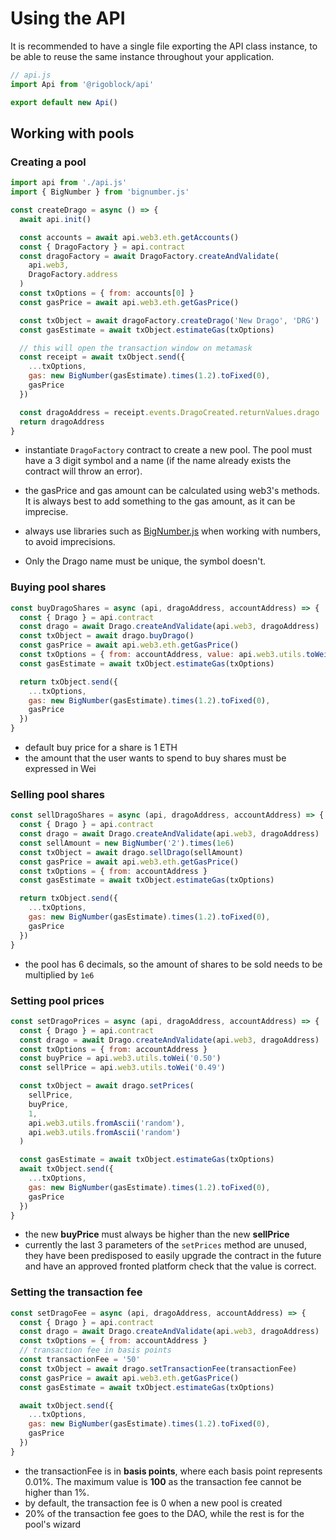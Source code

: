 # Using the API

It is recommended to have a single file exporting the API class instance, to be able to reuse the same instance throughout your application.

```javascript
// api.js
import Api from '@rigoblock/api'

export default new Api()
```

## Working with pools

### Creating a pool

```javascript
import api from './api.js'
import { BigNumber } from 'bignumber.js'

const createDrago = async () => {
  await api.init()

  const accounts = await api.web3.eth.getAccounts()
  const { DragoFactory } = api.contract
  const dragoFactory = await DragoFactory.createAndValidate(
    api.web3,
    DragoFactory.address
  )
  const txOptions = { from: accounts[0] }
  const gasPrice = await api.web3.eth.getGasPrice()

  const txObject = await dragoFactory.createDrago('New Drago', 'DRG')
  const gasEstimate = await txObject.estimateGas(txOptions)

  // this will open the transaction window on metamask
  const receipt = await txObject.send({
    ...txOptions,
    gas: new BigNumber(gasEstimate).times(1.2).toFixed(0),
    gasPrice
  })

  const dragoAddress = receipt.events.DragoCreated.returnValues.drago
  return dragoAddress
}
```

-   instantiate `DragoFactory` contract to create a new pool. The pool must have a 3 digit symbol and a name (if the name already exists the contract will throw an error).

-   the gasPrice and gas amount can be calculated using web3's methods. It is always best to add something to the gas amount, as it can be imprecise.

-   always use libraries such as [BigNumber.js](https://github.com/MikeMcl/bignumber.js/) when working with numbers, to avoid imprecisions.

- Only the Drago name must be unique, the symbol doesn't.

### Buying pool shares

```javascript
const buyDragoShares = async (api, dragoAddress, accountAddress) => {
  const { Drago } = api.contract
  const drago = await Drago.createAndValidate(api.web3, dragoAddress)
  const txObject = await drago.buyDrago()
  const gasPrice = await api.web3.eth.getGasPrice()
  const txOptions = { from: accountAddress, value: api.web3.utils.toWei('3') }
  const gasEstimate = await txObject.estimateGas(txOptions)

  return txObject.send({
    ...txOptions,
    gas: new BigNumber(gasEstimate).times(1.2).toFixed(0),
    gasPrice
  })
}
```

-   default buy price for a share is 1 ETH
-   the amount that the user wants to spend to buy shares must be expressed in Wei

### Selling pool shares

```javascript
const sellDragoShares = async (api, dragoAddress, accountAddress) => {
  const { Drago } = api.contract
  const drago = await Drago.createAndValidate(api.web3, dragoAddress)
  const sellAmount = new BigNumber('2').times(1e6)
  const txObject = await drago.sellDrago(sellAmount)
  const gasPrice = await api.web3.eth.getGasPrice()
  const txOptions = { from: accountAddress }
  const gasEstimate = await txObject.estimateGas(txOptions)

  return txObject.send({
    ...txOptions,
    gas: new BigNumber(gasEstimate).times(1.2).toFixed(0),
    gasPrice
  })
}
```

-   the pool has 6 decimals, so the amount of shares to be sold needs to be multiplied by `1e6`

### Setting pool prices

```javascript
const setDragoPrices = async (api, dragoAddress, accountAddress) => {
  const { Drago } = api.contract
  const drago = await Drago.createAndValidate(api.web3, dragoAddress)
  const txOptions = { from: accountAddress }
  const buyPrice = api.web3.utils.toWei('0.50')
  const sellPrice = api.web3.utils.toWei('0.49')

  const txObject = await drago.setPrices(
    sellPrice,
    buyPrice,
    1,
    api.web3.utils.fromAscii('random'),
    api.web3.utils.fromAscii('random')
  )

  const gasEstimate = await txObject.estimateGas(txOptions)
  await txObject.send({
    ...txOptions,
    gas: new BigNumber(gasEstimate).times(1.2).toFixed(0),
    gasPrice
  })
}
```

-   the new **buyPrice** must always be higher than the new **sellPrice**
-   currently the last 3 parameters of the `setPrices` method are unused, they have been predisposed to easily upgrade the contract in the future and have an approved fronted platform check that the value is correct.

### Setting the transaction fee

```javascript
const setDragoFee = async (api, dragoAddress, accountAddress) => {
  const { Drago } = api.contract
  const drago = await Drago.createAndValidate(api.web3, dragoAddress)
  const txOptions = { from: accountAddress }
  // transaction fee in basis points
  const transactionFee = '50'
  const txObject = await drago.setTransactionFee(transactionFee)
  const gasPrice = await api.web3.eth.getGasPrice()
  const gasEstimate = await txObject.estimateGas(txOptions)

  await txObject.send({
    ...txOptions,
    gas: new BigNumber(gasEstimate).times(1.2).toFixed(0),
    gasPrice
  })
}
```

-   the transactionFee is in **basis points**, where each basis point represents 0.01%. The maximum value is **100** as the transaction fee cannot be higher than 1%.
-   by default, the transaction fee is 0 when a new pool is created
-   20% of the transaction fee goes to the DAO, while the rest is for the pool's wizard
